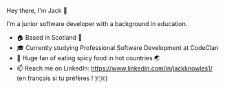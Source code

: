 Hey there, I'm Jack 👋

I'm a junior software developer with a background in education.

- 🏠 Based in Scotland 🏴󠁧󠁢󠁳󠁣󠁴󠁿
- 🎓 Currently studying Professional Software Development at CodeClan 
- 🍜 Huge fan of eating spicy food in hot countries 🌏
- 📫 Reach me on LinkedIn: https://www.linkedin.com/in/jackknowles1/ (en français si tu préfères ! 🇫🇷)
